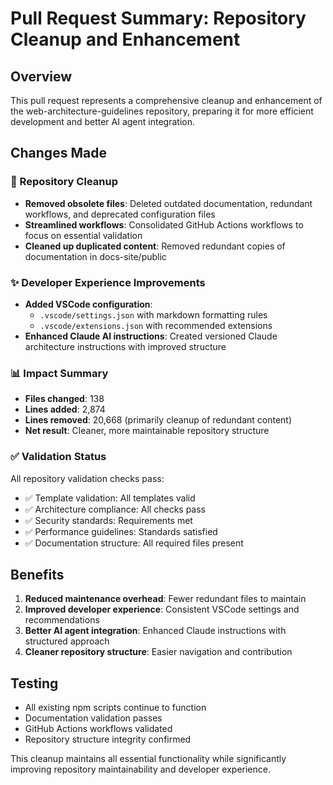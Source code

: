 # Pull Request Summary: Repository Cleanup and Enhancement

## Overview

This pull request represents a comprehensive cleanup and enhancement of the web-architecture-guidelines repository, preparing it for more efficient development and better AI agent integration.

## Changes Made

### 🧹 Repository Cleanup

- **Removed obsolete files**: Deleted outdated documentation, redundant workflows, and deprecated configuration files
- **Streamlined workflows**: Consolidated GitHub Actions workflows to focus on essential validation
- **Cleaned up duplicated content**: Removed redundant copies of documentation in docs-site/public

### ✨ Developer Experience Improvements

- **Added VSCode configuration**:
  - `.vscode/settings.json` with markdown formatting rules
  - `.vscode/extensions.json` with recommended extensions
- **Enhanced Claude AI instructions**: Created versioned Claude architecture instructions with improved structure

### 📊 Impact Summary

- **Files changed**: 138
- **Lines added**: 2,874
- **Lines removed**: 20,668 (primarily cleanup of redundant content)
- **Net result**: Cleaner, more maintainable repository structure

### ✅ Validation Status

All repository validation checks pass:

- ✅ Template validation: All templates valid
- ✅ Architecture compliance: All checks pass
- ✅ Security standards: Requirements met
- ✅ Performance guidelines: Standards satisfied
- ✅ Documentation structure: All required files present

## Benefits

1. **Reduced maintenance overhead**: Fewer redundant files to maintain
2. **Improved developer experience**: Consistent VSCode settings and recommendations
3. **Better AI agent integration**: Enhanced Claude instructions with structured approach
4. **Cleaner repository structure**: Easier navigation and contribution

## Testing

- All existing npm scripts continue to function
- Documentation validation passes
- GitHub Actions workflows validated
- Repository structure integrity confirmed

This cleanup maintains all essential functionality while significantly improving repository maintainability and developer experience.

